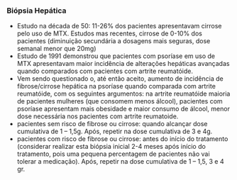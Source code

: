 ### **Biópsia Hepática**


- Estudo na década de 50: 11-26% dos pacientes apresentavam cirrose pelo uso de MTX. Estudos mas recentes, cirrose de 0-10% dos pacientes (diminuição secundária a dosagens mais seguras, dose semanal menor que 20mg)  
- Estudo de 1991 demonstrou que pacientes com psoríase em uso de MTX apresentavam maior incidência de alterações hepáticas avançadas quando comparados com pacientes com artrite reumatóide.   
- Vem sendo questionado o, até então aceito, aumento de incidência de fibrose/cirrose hepática na psoríase quando comparada com artrite reumatóide, com os seguintes argumentos: na artrite reumatóide maioria de pacientes mulheres (que consomem menos álcool), pacientes com psoríase apresentam mais obesidade e maior consumo de álcool, menor dose necessária nos pacientes com artrite reumatoide.   
- pacientes sem risco de fibrose ou cirrose: quando alcançar dose cumulativa de 1 – 1,5g. Após, repetir na dose cumulativa de 3 e 4g.  
- pacientes com risco de fibrose ou cirrose: antes do início do tratamento (considerar realizar esta biópsia inicial 2-4 meses após início do tratamento, pois uma pequena percentagem de pacientes não vai tolerar a medicação). Após, repetir na dose cumulativa de 1 – 1,5, 3 e 4 gr.


